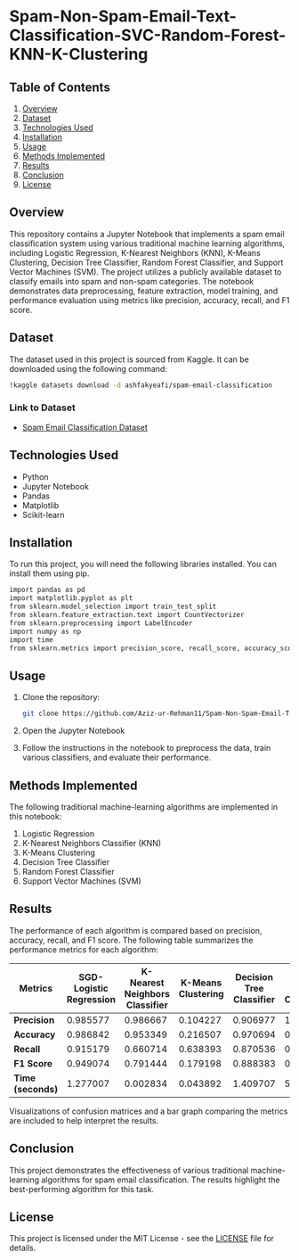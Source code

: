# Spam-Non-Spam-Email-Text-Classification-SVC-Random-Forest-KNN-K-Clustering

## Table of Contents
1. [Overview](#overview)
2. [Dataset](#dataset)
3. [Technologies Used](#technologies-used)
4. [Installation](#installation)
5. [Usage](#usage)
6. [Methods Implemented](#methods-implemented)
7. [Results](#results)
8. [Conclusion](#conclusion)
9. [License](#license)

## Overview
This repository contains a Jupyter Notebook that implements a spam email classification system using various traditional machine learning algorithms, including Logistic Regression, K-Nearest Neighbors (KNN), K-Means Clustering, Decision Tree Classifier, Random Forest Classifier, and Support Vector Machines (SVM). The project utilizes a publicly available dataset to classify emails into spam and non-spam categories. The notebook demonstrates data preprocessing, feature extraction, model training, and performance evaluation using metrics like precision, accuracy, recall, and F1 score.

## Dataset
The dataset used in this project is sourced from Kaggle. It can be downloaded using the following command:

```bash
!kaggle datasets download -d ashfakyeafi/spam-email-classification
```
### Link to Dataset
- [Spam Email Classification Dataset](https://www.kaggle.com/datasets/ashfakyeafi/spam-email-classification)

## Technologies Used
- Python
- Jupyter Notebook
- Pandas
- Matplotlib
- Scikit-learn

## Installation
To run this project, you will need the following libraries installed. You can install them using pip.

```bash
import pandas as pd
import matplotlib.pyplot as plt
from sklearn.model_selection import train_test_split
from sklearn.feature_extraction.text import CountVectorizer
from sklearn.preprocessing import LabelEncoder
import numpy as np
import time
from sklearn.metrics import precision_score, recall_score, accuracy_score, f1_score, confusion_matrix, ConfusionMatrixDisplay
```

## Usage
1. Clone the repository:
    ```bash
    git clone https://github.com/Aziz-ur-Rehman11/Spam-Non-Spam-Email-Text-Classification-SVC-Random-Forest-KNN-K-Clustering.git
    ```

2. Open the Jupyter Notebook

3. Follow the instructions in the notebook to preprocess the data, train various classifiers, and evaluate their performance.

## Methods Implemented
The following traditional machine-learning algorithms are implemented in this notebook:

1. Logistic Regression
2. K-Nearest Neighbors Classifier (KNN)
3. K-Means Clustering
4. Decision Tree Classifier
5. Random Forest Classifier
6. Support Vector Machines (SVM)

## Results
The performance of each algorithm is compared based on precision, accuracy, recall, and F1 score. The following table summarizes the performance metrics for each algorithm:

| Metrics                        | SGD-Logistic Regression | K-Nearest Neighbors Classifier | K-Means Clustering | Decision Tree Classifier | Random Forest Classification | Support Vector Machines |
|--------------------------------|-------------------------|--------------------------------|---------------------|-------------------------|-----------------------------|-------------------------|
| **Precision**                  | 0.985577                | 0.986667                       | 0.104227            | 0.906977                | 1.000000                    | 1.000000                |
| **Accuracy**                   | 0.986842                | 0.953349                       | 0.216507            | 0.970694                | 0.979067                    | 0.987440                |
| **Recall**                     | 0.915179                | 0.660714                       | 0.638393            | 0.870536                | 0.843750                    | 0.906250                |
| **F1 Score**                   | 0.949074                | 0.791444                       | 0.179198            | 0.888383                | 0.915254                    | 0.950820                |
| **Time (seconds)**             | 1.277007                | 0.002834                       | 0.043892            | 1.409707                | 5.089048                    | 0.436325                |

Visualizations of confusion matrices and a bar graph comparing the metrics are included to help interpret the results.

## Conclusion
This project demonstrates the effectiveness of various traditional machine-learning algorithms for spam email classification. The results highlight the best-performing algorithm for this task.

## License
This project is licensed under the MIT License - see the [LICENSE](LICENSE) file for details.

